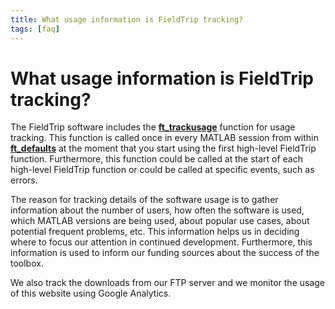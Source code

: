 ```yaml
---
title: What usage information is FieldTrip tracking?
tags: [faq]
---
```


# What usage information is FieldTrip tracking?

The FieldTrip software includes the **[ft_trackusage](/reference/ft_trackusage)** function for usage tracking. This function is called once in every MATLAB session from within **[ft_defaults](/reference/ft_defaults)** at the moment that you start using the first high-level FieldTrip function. Furthermore, this function could be called at the start of each high-level FieldTrip function or could be called at specific events, such as errors.

The reason for tracking details of the software usage is to gather information about the number of users, how often the software is used, which MATLAB versions are being used, about popular use cases, about potential frequent problems, etc. This information helps us in deciding where to focus our attention in continued development. Furthermore, this information is used to inform our funding sources about the success of the toolbox.

We also track the downloads from our FTP server and we monitor the usage of this website using Google Analytics.
